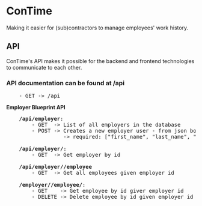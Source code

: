 # ConTime
Making it easier for (sub)contractors to manage employees' work history.

## API
ConTime's API makes it possible for the backend and frontend technologies to communicate to each other.

### API documentation can be found at /api
<pre>
    - GET -> /api
</pre>

<b>Employer Blueprint API</b>
<pre>
    <b>/api/employer</b>:
        - GET  -> List of all employers in the database
        - POST -> Creates a new employer user - from json body
                  -> required: ["first_name", "last_name", "email"]

    <b>/api/employer/<id></b>:
        - GET  -> Get employer by id

    <b>/api/employer/<id>/employee</b>
        - GET  -> Get all employees given employer id

    <b>/employer/<id>/employee/<employee_id></b>:
        - GET    -> Get employee by id giver employer id
        - DELETE -> Delete employee by id given employer id
</pre>
